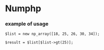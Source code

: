 # Numphp

### example of usage

```
$list = new np_array([18, 25, 26, 30, 34]);

$result = $list[$list->gt(25)];
```
